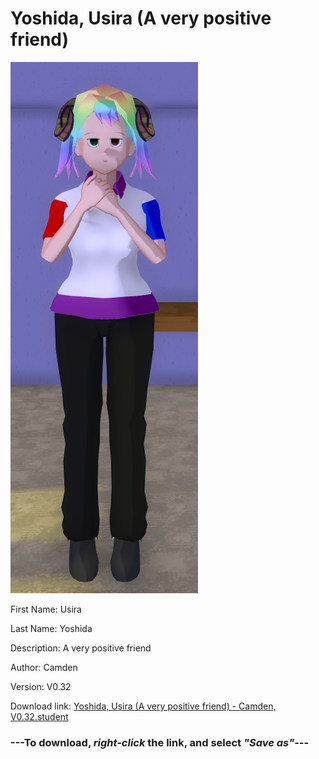 # Yoshida, Usira (A very positive friend)

<img src = "https://raw.githubusercontent.com/Arbiter1223/Daigaku-Gurashi-Custom-Students/master/Students/Files/Yoshida%2C%20Usira%20(A%20very%20positive%20friend).png">

First Name: Usira

Last Name: Yoshida

Description: A very positive friend

Author: Camden

Version: V0.32

Download link: <a href="https://raw.githubusercontent.com/Arbiter1223/Daigaku-Gurashi-Custom-Students/master/Students/Files/Yoshida%2C%20Usira%20(A%20very%20positive%20friend)%20-%20Camden%2C%20V0.32.student">Yoshida, Usira (A very positive friend) - Camden, V0.32.student</a>

### ---**To download, _right-click_ the link, and select _"Save as"_**---
